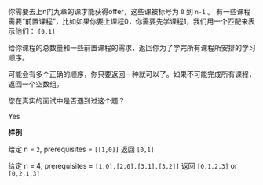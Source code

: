 你需要去上n门九章的课才能获得offer，这些课被标号为 `0` 到 `n-1` 。
有一些课程需要“前置课程”，比如如果你要上课程0，你需要先学课程1，我们用一个匹配来表示他们： `[0,1]`

给你课程的总数量和一些前置课程的需求，返回你为了学完所有课程所安排的学习顺序。

可能会有多个正确的顺序，你只要返回一种就可以了。如果不可能完成所有课程，返回一个空数组。

您在真实的面试中是否遇到过这个题？ 

Yes

**样例**

给定 n = `2`, prerequisites = `[[1,0]]`
返回 `[0,1]`

给定 n = 4, prerequisites = `[1,0],[2,0],[3,1],[3,2]]`
返回 `[0,1,2,3]` or `[0,2,1,3]`